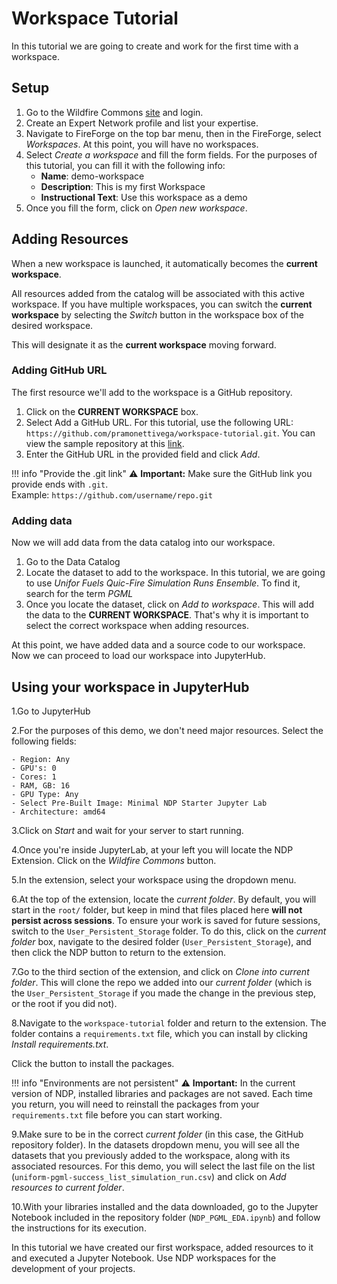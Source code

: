 # Workspace Tutorial

In this tutorial we are going to create and work for the first time with a workspace. 

## Setup

1. Go to the Wildfire Commons [site](https://www.wildfirecommons.org/) and login.
2. Create an Expert Network profile and list your expertise.
3. Navigate to FireForge on the top bar menu, then in the FireForge, select *Workspaces*. At this point, you will have no workspaces. 
5. Select *Create a workspace* and fill the form fields. For the purposes of this tutorial, you can fill it with the following info:
    - **Name**: demo-workspace
    - **Description**: This is my first Workspace
    - **Instructional Text**: Use this workspace as a demo
6. Once you fill the form, click on *Open new workspace*. 

## Adding Resources

When a new workspace is launched, it automatically becomes the **current workspace**. 

All resources added from the catalog will be associated with this active workspace. If you have multiple workspaces, you can switch the **current workspace** by selecting the *Switch* button in the workspace box of the desired workspace. 

This will designate it as the **current workspace** moving forward.

### Adding GitHub URL

The first resource we'll add to the workspace is a GitHub repository.

1. Click on the **CURRENT WORKSPACE** box.
2. Select Add a GitHub URL. For this tutorial, use the following URL: `https://github.com/pramonettivega/workspace-tutorial.git`. You can view the sample repository at this [link](https://github.com/pramonettivega/workspace-tutorial).
3. Enter the GitHub URL in the provided field and click *Add*.

!!! info "Provide the .git link"
    ⚠️ **Important:** Make sure the GitHub link you provide ends with `.git`.  
    Example: `https://github.com/username/repo.git`

### Adding data

Now we will add data from the data catalog into our workspace.

1. Go to the Data Catalog
2. Locate the dataset to add to the workspace. In this tutorial, we are going to use *Unifor Fuels Quic-Fire Simulation Runs Ensemble*. To find it, search for the term *PGML*
3. Once you locate the dataset, click on *Add to workspace*. This will add the data to the **CURRENT WORKSPACE**. That's why it is important to select the correct workspace when adding resources.

At this point, we have added data and a source code to our workspace. Now we can proceed to load our workspace into JupyterHub. 

## Using your workspace in JupyterHub

1.Go to JupyterHub

2.For the purposes of this demo, we don't need major resources. Select the following fields:

    - Region: Any 
    - GPU's: 0
    - Cores: 1
    - RAM, GB: 16
    - GPU Type: Any
    - Select Pre-Built Image: Minimal NDP Starter Jupyter Lab
    - Architecture: amd64

3.Click on *Start* and wait for your server to start running. 

4.Once you're inside JupyterLab, at your left you will locate the NDP Extension. Click on the *Wildfire Commons* button. 

5.In the extension, select your workspace using the dropdown menu. 

6.At the top of the extension, locate the *current folder*. By default, you will start in the `root/` folder, but keep in mind that files placed here **will not persist across sessions**. To ensure your work is saved for future sessions, switch to the `User_Persistent_Storage` folder. To do this, click on the *current folder* box, navigate to the desired folder (`User_Persistent_Storage`), and then click the NDP button to return to the extension.

7.Go to the third section of the extension, and click on *Clone into current folder*. This will clone the repo we added into our *current folder* (which is the `User_Persistent_Storage` if you made the change in the previous step, or the root if you did not). 

8.Navigate to the `workspace-tutorial` folder and return to the extension. The folder contains a `requirements.txt` file, which you can install by clicking *Install requirements.txt*. 

Click the button to install the packages.

!!! info "Environments are not persistent"
    ⚠️ **Important:** In the current version of NDP, installed libraries and packages are not saved. Each time you return, you will need to reinstall the packages from your `requirements.txt` file before you can start working.

9.Make sure to be in the correct *current folder* (in this case, the GitHub repository folder). In the datasets dropdown menu, you will see all the datasets that you previously added to the workspace, along with its associated resources. For this demo, you will select the last file on the list (`uniform-pgml-success_list_simulation_run.csv`) and click on *Add resources to current folder*. 

10.With your libraries installed and the data downloaded, go to the Jupyter Notebook included in the repository folder (`NDP_PGML_EDA.ipynb`) and follow the instructions for its execution.

In this tutorial we have created our first workspace, added resources to it and executed a Jupyter Notebook. Use NDP workspaces for the development of your projects.
